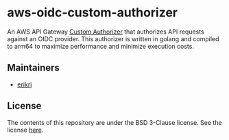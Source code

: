 # aws-oidc-custom-authorizer

An AWS API Gateway [Custom Authorizer](http://docs.aws.amazon.com/apigateway/latest/developerguide/use-custom-authorizer.html) that authorizes API requests against an OIDC provider.
This authorizer is written in golang and compiled to arm64 to maximize performance and minimize execution costs.

## Maintainers

- [erikrj](https://github.com/erikrj)

## License

The contents of this repository are under the BSD 3-Clause license. See the
license [here](https://github.com/truemark/aws-cli-docker/blob/main/LICENSE.txt).
